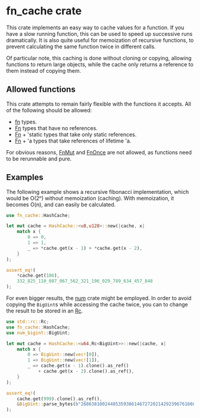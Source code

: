# fn_cache crate

This crate implements an easy way to cache values for
a function. If you have a slow running function, this
can be used to speed up successive runs dramatically.
It is also quite useful for memoization of recursive
functions, to prevent calculating the same function
twice in different calls.

Of particular note, this caching is done without
cloning or copying, allowing functions to return
large objects, while the cache only returns a reference
to them instead of copying them.

## Allowed functions
This crate attempts to remain fairly flexible with
the functions it accepts. All of the following should
be allowed:
  * [fn][fn primitive] types.
  * [Fn] types that have no references.
  * [Fn] + 'static types that take only static references.
  * [Fn] + 'a types that take references of lifetime 'a.

For obvious reasons, [FnMut] and [FnOnce] are not allowed,
as functions need to be rerunnable and pure.

## Examples
The following example shows a recursive fibonacci
implementation, which would be O(2ⁿ) without
memoization (caching). With memoization, it becomes
O(n), and can easily be calculated.

```rust
use fn_cache::HashCache;

let mut cache = HashCache::<u8,u128>::new(|cache, x|
    match x {
        0 => 0,
        1 => 1,
        _ => *cache.get(x - 1) + *cache.get(x - 2),
    }
);

assert_eq!(
    *cache.get(186),
    332_825_110_087_067_562_321_196_029_789_634_457_848
);
```

For even bigger results, the [num] crate might be employed.
In order to avoid copying the `BigUint`s while accessing the
cache twice, you can to change the result to be stored in an
[Rc].

```rust
use std::rc::Rc;
use fn_cache::HashCache;
use num_bigint::BigUint;

let mut cache = HashCache::<u64,Rc<BigUint>>::new(|cache, x|
    match x {
        0 => BigUint::new(vec![0]),
        1 => BigUint::new(vec![1]),
        _ => cache.get(x - 1).clone().as_ref()
            + cache.get(x - 2).clone().as_ref(),
    }
);

assert_eq!(
    cache.get(999).clone().as_ref(),
    &BigUint::parse_bytes(b"26863810024485359386146727202142923967616609318986952340123175997617981700247881689338369654483356564191827856161443356312976673642210350324634850410377680367334151172899169723197082763985615764450078474174626", 10).unwrap()
);
```

[fn primitive]: https://doc.rust-lang.org/std/primitive.fn.html
[Fn]: https://doc.rust-lang.org/std/ops/trait.Fn.html
[FnMut]: https://doc.rust-lang.org/std/ops/trait.FnMut.html
[FnOnce]: https://doc.rust-lang.org/std/ops/trait.FnOnce.html
[HashCache]: struct.HashCache.html
[Rc]: https://doc.rust-lang.org/std/rc/struct.Rc.html
[num]: https://docs.rs/num/
